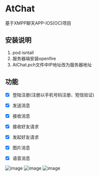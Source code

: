 # AtChat
基于XMPP聊天APP-IOS(OC)项目

## 安装说明
1. pod isntall
2. 服务器端安装openfire
3. AtChat.pch文件中IP地址改为服务器地址

## 功能
* [x] 登陆注册(注册以手机号码注册、短信验证)
* [x] 发送消息
* [x] 接收消息
* [x] 接收好友请求
* [x] 发起好友请求
* [x] 图片消息
* [x] 语音消息


![image](https://github.com/boyssimple/AtChat/blob/master/images/93EA0A52724FD7F8BDBFB703CD88C7D5.png)
![image](https://github.com/boyssimple/AtChat/blob/master/images/AB4570AE3983C952363F5C80AC720205.png)
![image](https://github.com/boyssimple/AtChat/blob/master/images/F2559ACB163803307DFD7408020B4608.png)
